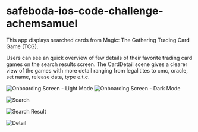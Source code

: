 # safeboda-ios-code-challenge-achemsamuel

This app displays searched cards from Magic: The Gathering Trading Card Game (TCG).

Users can see an quick overview of few details of their favorite trading card games on the search results screen.
The CardDetail scene gives a clearer view of the games with more detail ranging from legalitites to cmc, oracle, set name, release data, type e.t.c.

![Onboarding Screen - Light Mode](https://res.cloudinary.com/dyuuulmg0/image/upload/c_scale,h_600/v1597540890/IMG-20200625-WA0005.jpg)
![Onboarding Screen - Dark Mode](https://res.cloudinary.com/dyuuulmg0/image/upload/c_scale,h_600/v1597540890/IMG-20200625-WA0004.jpg)

![Search](https://res.cloudinary.com/dyuuulmg0/image/upload/c_scale,h_600/v1597540863/Simulator_Screen_Shot_-_iPhone_11_-_2020-08-16_at_02.06.28.png)

![Search Result](https://res.cloudinary.com/dyuuulmg0/image/upload/c_scale,h_600/v1597540883/Simulator_Screen_Shot_-_iPhone_11_-_2020-08-16_at_02.07.40.png)



![Detail](https://res.cloudinary.com/dyuuulmg0/image/upload/c_scale,h_600/v1597540886/Simulator_Screen_Shot_-_iPhone_11_-_2020-08-16_at_02.07.56.png)
